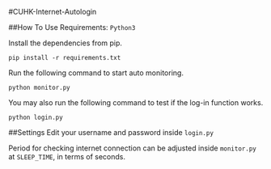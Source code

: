#CUHK-Internet-Autologin

##How To Use
Requirements: `Python3`

Install the dependencies from pip.
```
pip install -r requirements.txt
```
Run the following command to start auto monitoring.
```
python monitor.py
```

You may also run the following command to test if the log-in function works.
```
python login.py
```

##Settings
Edit your username and password inside `login.py`

Period for checking internet connection can be adjusted inside `monitor.py` at `SLEEP_TIME`, in terms of seconds. 

